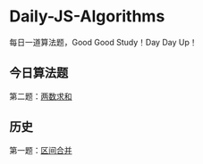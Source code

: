 # Daily-JS-Algorithms
每日一道算法题，Good Good Study！Day Day Up！

## 今日算法题

第二题：[两数求和](https://github.com/DeronEndless/Daily-JS-Algorithms/issues/2)

## 历史

第一题：[区间合并](https://github.com/DeronEndless/Daily-JS-Algorithms/issues/1)